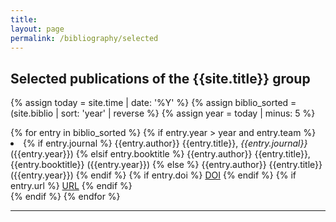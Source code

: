```yaml
---
title:
layout: page
permalink: /bibliography/selected
---
```


<h2> Selected publications of the {{site.title}} group </h2>

{% assign today = site.time | date: '%Y' %}
{% assign biblio_sorted = (site.biblio | sort: 'year' | reverse %}
{% assign year = today | minus: 5 %}

<div class="bibliography">
  {% for entry in biblio_sorted %}
    {% if entry.year > year and entry.team %}
      <!-- <div class="text-justify"> -->
      <div class="text-justify">
        <li>
        {% if entry.journal %}
            {{entry.author}} {{entry.title}}, <i>{{entry.journal}}</i> ({{entry.year}})
        {% elsif entry.booktitle %}
            {{entry.author}} {{entry.title}}, {{entry.booktitle}} ({{entry.year}})
        {% else %}
            {{entry.author}} {{entry.title}} ({{entry.year}})
        {% endif %}
        {% if entry.doi %}
            <a href="http://doi.org/{{entry.doi}}" class="button tiny">DOI</a>
        {% endif %}
        {% if entry.url %}
                    <a href="http://{{entry.url}}" class="button tiny">URL</a>
        {% endif %}
        </li>
      </div>
    {% endif %}
  {% endfor %}
</div>
<hr>


